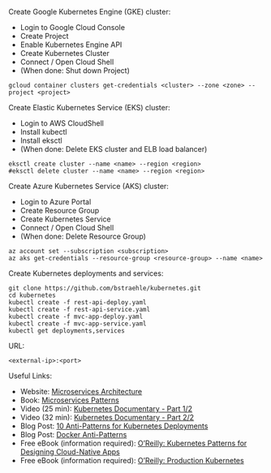 Create Google Kubernetes Engine (GKE) cluster:  
- Login to Google Cloud Console  
- Create Project  
- Enable Kubernetes Engine API  
- Create Kubernetes Cluster  
- Connect / Open Cloud Shell  
- (When done: Shut down Project)  
```
gcloud container clusters get-credentials <cluster> --zone <zone> --project <project>  
```
Create Elastic Kubernetes Service (EKS) cluster:  
- Login to AWS CloudShell  
- Install kubectl  
- Install eksctl  
- (When done: Delete EKS cluster and ELB load balancer)  
```
eksctl create cluster --name <name> --region <region>  
#eksctl delete cluster --name <name> --region <region>  
```
Create Azure Kubernetes Service (AKS) cluster:  
- Login to Azure Portal  
- Create Resource Group  
- Create Kubernetes Service  
- Connect / Open Cloud Shell  
- (When done: Delete Resource Group)  
```
az account set --subscription <subscription>  
az aks get-credentials --resource-group <resource-group> --name <name>  
```
Create Kubernetes deployments and services:  
```
git clone https://github.com/bstraehle/kubernetes.git  
cd kubernetes  
kubectl create -f rest-api-deploy.yaml  
kubectl create -f rest-api-service.yaml  
kubectl create -f mvc-app-deploy.yaml  
kubectl create -f mvc-app-service.yaml  
kubectl get deployments,services  
```
URL:  
```
<external-ip>:<port>  
```
Useful Links:  
- Website: <a href="https://microservices.io/">Microservices Architecture</a>  
- Book: <a href="https://microservices.io/book">Microservices Patterns</a>  
- Video (25 min): <a href="https://www.youtube.com/watch?v=BE77h7dmoQU">Kubernetes Documentary - Part 1/2</a>  
- Video (32 min): <a href="https://www.youtube.com/watch?v=318elIq37PE">Kubernetes Documentary - Part 2/2</a>  
- Blog Post: <a href="https://betterprogramming.pub/10-antipatterns-for-kubernetes-deployments-e97ce1199f2d">10 Anti-Patterns for Kubernetes Deployments</a>  
- Blog Post: <a href="https://codefresh.io/containers/docker-anti-patterns/">Docker Anti-Patterns</a>  
- Free eBook (information required): <a href="https://library.devops.com/oreilly-kubernetes-patterns-for-designing-cloud-native-apps">O’Reilly: Kubernetes Patterns for Designing Cloud-Native Apps</a>  
- Free eBook (information required): <a href="https://tanzu.vmware.com/content/ebooks/production-kubernetes">O’Reilly: Production Kubernetes</a>  
